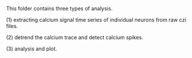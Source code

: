 This folder contains three types of analysis.

(1) extracting calcium signal time series of individual neurons from raw czi files.

(2) detrend the calcium trace and detect calcium spikes.

(3) analysis and plot.
